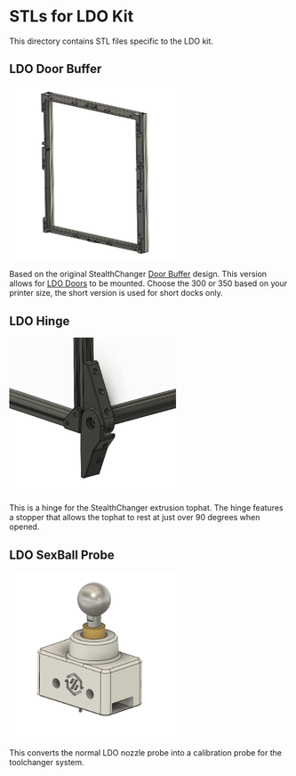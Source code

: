 # STLs for LDO Kit
This directory contains STL files specific to the LDO kit.

## LDO Door Buffer
<img title="" src="Images/ldo_door_buffer.png" alt="LDO Door Buffer" width="300" data-align="inline">  

Based on the original StealthChanger [Door Buffer](https://github.com/DraftShift/DoorBuffer) design. This version allows for [LDO Doors](https://github.com/MotorDynamicsLab/LDOVoron2/tree/main/STLs/LDO%20Door) to be mounted. Choose the 300 or 350 based on your printer size, the short version is used for short docks only.  

## LDO Hinge
<img title="" src="Images/ldo_hinge_render.png" alt="LDO Hinge" width="300" data-align="inline">  

This is a hinge for the StealthChanger extrusion tophat. The hinge features a stopper that allows the tophat to rest at just over 90 degrees when opened.  

## LDO SexBall Probe
<img title="" src="Images/ldo_probe_render.png" alt="LDO Probe" width="300" data-align="inline">  

This converts the normal LDO nozzle probe into a calibration probe for the toolchanger system. 